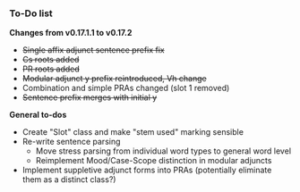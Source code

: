 ### To-Do list
 
 **Changes from v0.17.1.1 to v0.17.2**
 
 - ~~Single affix adjunct sentence prefix fix~~
 - ~~Cs roots added~~
 - ~~PR roots added~~
 - ~~Modular adjunct y prefix reintroduced, Vh change~~
 - Combination and simple PRAs changed (slot 1 removed)
 - ~~Sentence prefix merges with initial y~~
 
 **General to-dos**
 
 - Create "Slot" class and make "stem used" marking sensible
 - Re-write sentence parsing
    - Move stress parsing from individual word types to general word level
    - Reimplement Mood/Case-Scope distinction in modular adjuncts
 - Implement suppletive adjunct forms into PRAs (potentially eliminate them as a distinct class?)